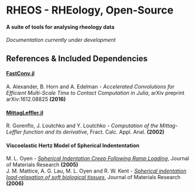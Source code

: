 # RHEOS - RHEology, Open-Source
#### A suite of tools for analysing rheology data

*Documentation currently under development*

## References & Included Dependencies
#### [FastConv.jl](https://github.com/aamini/FastConv.jl)
A. Alexander, B. Horn and A. Edelman - *Accelerated Convolutions for Efficient Multi-Scale Time to Contact Computation in Julia*, arXiv preprint arXiv:1612.08825 **(2016)**

#### [MittagLeffler.jl](https://github.com/jlapeyre/MittagLeffler.jl)
R. Gorenflo, J. Loutchko and Y. Loutchko - *Computation of the Mittag-Leffler function and its derivative*,  Fract. Calc. Appl. Anal. **(2002)**

#### Viscoelastic Hertz Model of Spherical Indententation 
M. L. Oyen - [*Spherical Indentation Creep Following Ramp Loading*](https://www.cambridge.org/core/journals/journal-of-materials-research/article/spherical-indentation-creep-following-ramp-loading/2AE00B3BCE30DE462602822CCFC3E80A), Journal of Materials Research **(2005)**  
J. M. Mattice, A. G. Lau, M. L. Oyen and R. W. Kent - [*Spherical indentation load-relaxation of soft biological tissues*](https://www.cambridge.org/core/journals/journal-of-materials-research/article/spherical-indentation-loadrelaxation-of-soft-biological-tissues/3E0C96BC351997A833C95F6879F9D8BF), Journal of Materials Research **(2006)**
